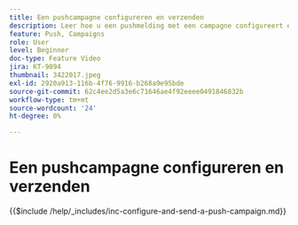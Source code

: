 ```yaml
---
title: Een pushcampagne configureren en verzenden
description: Leer hoe u een pushmelding met een campagne configureert en verzendt.
feature: Push, Campaigns
role: User
level: Beginner
doc-type: Feature Video
jira: KT-9894
thumbnail: 3422017.jpeg
exl-id: 2920a913-116b-4f76-9916-b268a9e95bde
source-git-commit: 62c4ee2d5a3e6c71646ae4f92eeee0491846832b
workflow-type: tm+mt
source-wordcount: '24'
ht-degree: 0%

---
```


# Een pushcampagne configureren en verzenden

{{$include /help/_includes/inc-configure-and-send-a-push-campaign.md}}
